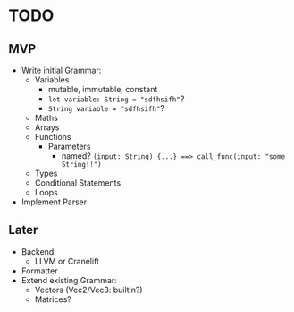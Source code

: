 # TODO

## MVP

- Write initial Grammar:
  - Variables
    - mutable, immutable, constant
    - `let variable: String = "sdfhsifh"`?
    - `String variable = "sdfhsifh"`?
  - Maths
  - Arrays
  - Functions
    - Parameters
      - named? `(input: String) {...} ==> call_func(input: "some String!!")`
  - Types
  - Conditional Statements
  - Loops
- Implement Parser

## Later

- Backend
  - LLVM or Cranelift
- Formatter
- Extend existing Grammar:
  - Vectors (Vec2/Vec3: builtin?)
  - Matrices?
